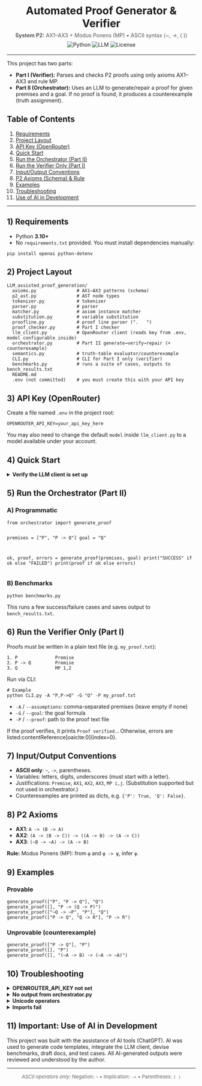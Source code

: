 <!-- Automated Proof Generator & Verifier (P2 Axioms + MP) -->
<div align="center" style="margin-bottom:18px;">
  <h1 style="margin:0;">Automated Proof Generator & Verifier</h1>
  <p style="margin:6px 0 0 0; font-size:14px; color:#555;">
    <strong>System P2:</strong> AX1–AX3 + Modus Ponens (MP) • ASCII syntax (~, ->, ( ))
  </p>
  <p style="margin:8px 0 0 0;">
    <img alt="Python" src="https://img.shields.io/badge/Python-3.10%2B-informational">
    <img alt="LLM" src="https://img.shields.io/badge/LLM-OpenRouter-blueviolet">
    <img alt="License" src="https://img.shields.io/badge/Logic-P2%20style-lightgrey">
  </p>
</div>

<hr/>

<p>
  This project has two parts:
</p>
<ul>
  <li><strong>Part I (Verifier):</strong> Parses and checks P2 proofs using only axioms AX1–AX3 and rule MP.</li>
  <li><strong>Part II (Orchestrator):</strong> Uses an LLM to generate/repair a proof for given premises and a goal. If no proof is found, it produces a counterexample (truth assignment).</li>
</ul>

<h2 id="toc">Table of Contents</h2>
<ol>
  <li><a href="#requirements">Requirements</a></li>
  <li><a href="#layout">Project Layout</a></li>
  <li><a href="#apikey">API Key (OpenRouter)</a></li>
  <li><a href="#quickstart">Quick Start</a></li>
  <li><a href="#orchestrator">Run the Orchestrator (Part II)</a></li>
  <li><a href="#verifier">Run the Verifier Only (Part I)</a></li>
  <li><a href="#io">Input/Output Conventions</a></li>
  <li><a href="#axioms">P2 Axioms (Schema) & Rule</a></li>
  <li><a href="#examples">Examples</a></li>
  <li><a href="#troubleshooting">Troubleshooting</a></li>
  <li><a href="#aiuse">Use of AI in Development</a></li>
</ol>

<hr/>

<h2 id="requirements">1) Requirements</h2>
<ul>
  <li>Python <strong>3.10+</strong></li>
  <li>No <code>requirements.txt</code> provided. You must install dependencies manually:</li>
</ul>
<pre><code>pip install openai python-dotenv</code></pre>

<h2 id="layout">2) Project Layout</h2>
<pre><code>LLM_assisted_proof_generation/
  axioms.py               # AX1–AX3 patterns (schema)
  p2_ast.py               # AST node types
  tokenizer.py            # tokenizer
  parser.py               # parser
  matcher.py              # axiom instance matcher
  substitution.py         # variable substitution
  proofline.py            # proof line parser ("<n>. <formula>  <rule>")
  proof_checker.py        # Part I checker
  llm_client.py           # OpenRouter client (reads key from .env, model configurable inside)
  orchestrator.py         # Part II generate→verify→repair (+ counterexample)
  semantics.py            # truth-table evaluator/counterexample
  CLI.py                  # CLI for Part I only (verifier)
  benchmarks.py           # runs a suite of cases, outputs to bench_results.txt
  README.md
  .env (not committed)    # you must create this with your API key
</code></pre>

<h2 id="apikey">3) API Key (OpenRouter)</h2>
<p>Create a file named <code>.env</code> in the project root:</p>
<pre><code>OPENROUTER_API_KEY=your_api_key_here
</code></pre>
<p>
You may also need to change the default <code>model</code> inside <code>llm_client.py</code> to a model available under your account.
</p>

<h2 id="quickstart">4) Quick Start</h2>
<details>
  <summary><strong>Verify the LLM client is set up</strong></summary>
  <pre><code>python -c "from llm_client import complete_text; print(complete_text('Reply with exactly: OK'))"</code></pre>
  <p>You should see <code>OK</code>.</p>
</details>

<h2 id="orchestrator">5) Run the Orchestrator (Part II)</h2>
<h3>A) Programmatic</h3>
<pre><code>from orchestrator import generate_proof

premises = ["P", "P -> Q"]
goal = "Q"

ok, proof, errors = generate_proof(premises, goal)
print("SUCCESS" if ok else "FAILED")
print(proof if ok else errors)
</code></pre>

<h3>B) Benchmarks</h3>
<pre><code>python benchmarks.py
</code></pre>
<p>This runs a few success/failure cases and saves output to <code>bench_results.txt</code>.</p>

<h2 id="verifier">6) Run the Verifier Only (Part I)</h2>
<p>Proofs must be written in a plain text file (e.g. <code>my_proof.txt</code>):</p>
<pre><code>1. P              Premise
2. P -> Q         Premise
3. Q              MP 1,2
</code></pre>

<p>Run via CLI:</p>
<pre><code># Example
python CLI.py -A "P,P->Q" -G "Q" -P my_proof.txt
</code></pre>
<ul>
  <li><code>-A</code> / <code>--assumptions</code>: comma-separated premises (leave empty if none)</li>
  <li><code>-G</code> / <code>--goal</code>: the goal formula</li>
  <li><code>-P</code> / <code>--proof</code>: path to the proof text file</li>
</ul>
<p>If the proof verifies, it prints <code>Proof verified.</code>. Otherwise, errors are listed:contentReference[oaicite:0]{index=0}.</p>

<h2 id="io">7) Input/Output Conventions</h2>
<ul>
  <li><strong>ASCII only</strong>: <code>~</code>, <code>-></code>, parentheses.</li>
  <li>Variables: letters, digits, underscores (must start with a letter).</li>
  <li>Justifications: <code>Premise</code>, <code>AX1</code>, <code>AX2</code>, <code>AX3</code>, <code>MP i,j</code>. (Substitution supported but not used in orchestrator.)</li>
  <li>Counterexamples are printed as dicts, e.g. <code>{'P': True, 'Q': False}</code>.</li>
</ul>

<h2 id="axioms">8) P2 Axioms</h2>
<ul>
  <li><strong>AX1</strong>: <code>A -> (B -> A)</code></li>
  <li><strong>AX2</strong>: <code>(A -> (B -> C)) -> ((A -> B) -> (A -> C))</code></li>
  <li><strong>AX3</strong>: <code>(~B -> ~A) -> (A -> B)</code></li>
</ul>
<p><strong>Rule:</strong> Modus Ponens (MP): from <code>φ</code> and <code>φ -> ψ</code>, infer <code>ψ</code>.</p>

<h2 id="examples">9) Examples</h2>
<h3>Provable</h3>
<pre><code>generate_proof(["P", "P -> Q"], "Q")
generate_proof([], "P -> (Q -> P)")
generate_proof(["~Q -> ~P", "P"], "Q")
generate_proof(["P -> Q", "Q -> R"], "P -> R")
</code></pre>

<h3>Unprovable (counterexample)</h3>
<pre><code>generate_proof(["P -> Q"], "P")
generate_proof([], "P")
generate_proof([], "(~A -> B) -> (~A -> ~A)")
</code></pre>

<h2 id="troubleshooting">10) Troubleshooting</h2>
<details>
  <summary><strong>OPENROUTER_API_KEY not set</strong></summary>
  <p>Create a <code>.env</code> with <code>OPENROUTER_API_KEY=...</code>.</p>
</details>
<details>
  <summary><strong>No output from orchestrator.py</strong></summary>
  <p>Use <code>benchmarks.py</code> or add <code>if __name__ == "__main__":</code> in <code>orchestrator.py</code>.</p>
</details>
<details>
  <summary><strong>Unicode operators</strong></summary>
  <p>Use ASCII only: <code>~</code> and <code>-></code>.</p>
</details>
<details>
  <summary><strong>Imports fail</strong></summary>
  <p>Run from the project root (<code>LLM-Assisted-Proof-Generation-Tool/
</code>).</p>
</details>

<h2 id="aiuse">11) Important: Use of AI in Development</h2>
<p>
This project was built with the assistance of AI tools (ChatGPT).  
AI was used to generate code templates, integrate the LLM client, devise benchmarks, draft docs, and test cases.  
All AI-generated outputs were reviewed and understood by the author.
</p>

<hr/>
<p align="center" style="font-size:13px;color:#666;">
  <em>ASCII operators only:</em> Negation: <code>~</code> • Implication: <code>-></code> • Parentheses: <code>( )</code>
</p>
